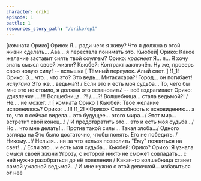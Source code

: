 ```yaml
---
character: oriko
episode: 1
battle: 1
resources_story_path: "/oriko/ep1"
---
```

[комната Орико]
Орико: Я... ради чего я живу? Что я должна в этой жизни сделать... Ааа... я перестала понимать это.
Кьюбей| Орико: Какое желание заставит сиять твой соулгем?
Орико: *краснеет* Я... я... Я хочу знать смысл своей жизни?
Кьюбей: Контракт заключён. Ну же, проверь свою новую силу!
-- вспышка
[ Тёмный переулок. Алый свет. ]
!1_1!
Орико: Э... что... что это? Это ведь... Митакихара?! Город... он погибает! *испугана* Это же... ведьма?! / Если это и есть моя судьба... То, чего бы мне это не стоило, я должна это остановить!
-- всё вздрагивает
Орико: *удивление* ....!!! Волшебница...?! /.....?! Волшебница... стала ведьмой?! /Не.... не может...!
[ комната Орико ]
Кьюбей: Твоё желание исполнилось?
Орико: ...!!!
!1_2!
<Орико>
Способность к ясновидению... а то, что я сейчас видела... это будущее... этого мира.../ Этот мир... встретит свой конец...! / И предотвратить это... это и есть моя судьба.../Но... что мне делать!... Против такой силы... Такая злоба.../ Одного взгляда на Это было достаточно, чтобы понять. Его не победить. / Никому...!/ Нельзя... ни за что нельзя позволить "Ему" появиться на свет!.../ Если это... и есть моя судьба...
Кьюбей: Орико?
Орико: Я узнала смысл своей жизни
Угрозу, с которой никто не сможет совладать... с ней нужно разобраться до её появления / Какая-то волшебница станет самой ужасной ведьмой.../ И мне нужно с этой девочкой... избавиться от неё
